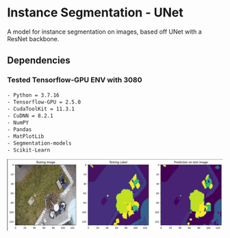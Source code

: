 # Instance Segmentation - UNet

A model for instance segmentation on images, based off UNet with a ResNet backbone.

## Dependencies
### Tested Tensorflow-GPU ENV with 3080
```
- Python = 3.7.16
- Tensorflow-GPU = 2.5.0
- CudaToolKit = 11.3.1
- CuDNN = 8.2.1
- NumPY
- Pandas
- MatPlotLib
- Segmentation-models
- Scikit-Learn
```
![alt text](https://github.com/amrtsg/instance-seg/blob/master/models/segmentation.png?raw=true)

